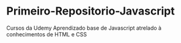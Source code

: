 # Primeiro-Repositorio-Javascript
Cursos da Udemy
Aprendizado base de Javascript atrelado à conhecimentos de HTML e CSS
